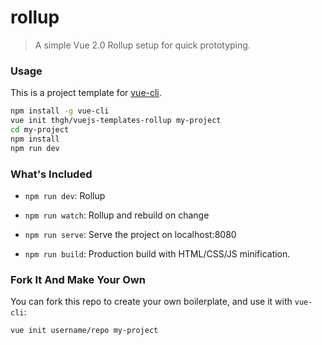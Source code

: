 # rollup

> A simple Vue 2.0 Rollup setup for quick prototyping.

### Usage

This is a project template for [vue-cli](https://github.com/vuejs/vue-cli).

``` bash
npm install -g vue-cli
vue init thgh/vuejs-templates-rollup my-project
cd my-project
npm install
npm run dev
```

### What's Included

- `npm run dev`: Rollup

- `npm run watch`: Rollup and rebuild on change

- `npm run serve`: Serve the project on localhost:8080

- `npm run build`: Production build with HTML/CSS/JS minification.


### Fork It And Make Your Own

You can fork this repo to create your own boilerplate, and use it with `vue-cli`:

``` bash
vue init username/repo my-project
```
